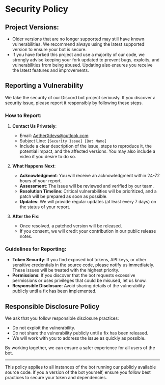 # Security Policy

## Project Versions:
- Older versions that are no longer supported may still have known vulnerabilities. We recommend always using the latest supported version to ensure your bot is secure.
- If you have forked this project and use a majority of our code, we strongly advise keeping your fork updated to prevent bugs, exploits, and vulnerabilities from being abused. Updating also ensures you receive the latest features and improvements.

## Reporting a Vulnerability

We take the security of our Discord bot project seriously. If you discover a security issue, please report it responsibly by following these steps.

### How to Report:
1. **Contact Us Privately**:
   - Email: [AetherXdevs@outlook.com](mailto:AetherXdevs@outlook.com)
   - Subject Line: `[Security Issue] [Bot Name]`
   - Include a clear description of the issue, steps to reproduce it, the potential impact, and the affected versions. You may also include a video if you desire to do so.

2. **What Happens Next**:
   - **Acknowledgment**: You will receive an acknowledgment within 24-72 hours of your report.
   - **Assessment**: The issue will be reviewed and verified by our team.
   - **Resolution Timeline**: Critical vulnerabilities will be prioritized, and a patch will be prepared as soon as possible.
   - **Updates**: We will provide regular updates (at least every 7 days) on the status of your report.

3. **After the Fix**:
   - Once resolved, a patched version will be released.
   - If you consent, we will credit your contribution in our public release notes.

### Guidelines for Reporting:
- **Token Security**: If you find exposed bot tokens, API keys, or other sensitive credentials in the source code, please notify us immediately. These issues will be treated with the highest priority.
- **Permissions**: If you discover that the bot requests excessive permissions or uses privileges that could be misused, let us know.
- **Responsible Disclosure**: Avoid sharing details of the vulnerability publicly until a fix has been implemented.

## Responsible Disclosure Policy

We ask that you follow responsible disclosure practices:
- Do not exploit the vulnerability.
- Do not share the vulnerability publicly until a fix has been released.
- We will work with you to address the issue as quickly as possible.

By working together, we can ensure a safer experience for all users of the bot.

---

This policy applies to all instances of the bot running our publicly available source code. If you a version of the bot yourself, ensure you follow best practices to secure your token and dependencies.

